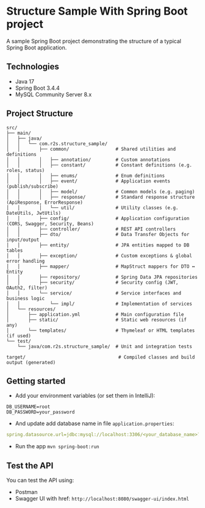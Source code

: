 # Structure Sample With Spring Boot project
A sample Spring Boot project demonstrating the structure of a typical Spring Boot application.

## Technologies 
- Java 17
- Spring Boot 3.4.4
- MySQL Community Server 8.x
## Project Structure
```
src/
├── main/
│   ├── java/
│   │   └── com.r2s.structure_sample/
│   │       ├── common/                 # Shared utilities and definitions
│   │       │   ├── annotation/         # Custom annotations
│   │       │   ├── constant/           # Constant definitions (e.g. roles, status)
│   │       │   ├── enums/              # Enum definitions
│   │       │   ├── event/              # Application events (publish/subscribe)
│   │       │   ├── model/              # Common models (e.g. paging)
│   │       │   ├── response/           # Standard response structure (ApiResponse, ErrorResponse)
│   │       │   └── util/               # Utility classes (e.g. DateUtils, JwtUtils)
│   │       ├── config/                 # Application configuration (CORS, Swagger, Security, Beans)
│   │       ├── controller/             # REST API controllers
│   │       ├── dto/                    # Data Transfer Objects for input/output
│   │       ├── entity/                 # JPA entities mapped to DB tables
│   │       ├── exception/              # Custom exceptions & global error handling
│   │       ├── mapper/                 # MapStruct mappers for DTO ↔ Entity
│   │       ├── repository/             # Spring Data JPA repositories
│   │       ├── security/               # Security config (JWT, OAuth2, filter)
│   │       └── service/                # Service interfaces and business logic
│   │           └── impl/               # Implementation of services
│   └── resources/
│       ├── application.yml             # Main configuration file
│       ├── static/                     # Static web resources (if any)
│       └── templates/                  # Thymeleaf or HTML templates (if used)
└── test/
    └── java/com.r2s.structure_sample/  # Unit and integration tests

target/                                  # Compiled classes and build output (generated)
```
## Getting started
- Add your environment variables (or set them in IntelliJ):
```
DB_USERNAME=root
DB_PASSWORD=your_password
```
- And update add database name in file `application.properties`:
```yaml
spring.datasource.url=jdbc:mysql://localhost:3306/<your_database_name>?useSSL=false&allowPublicKeyRetrieval=true&serverTimezone=UTC
```
- Run the app
``
mvn spring-boot:run
``
## Test the API

You can test the API using:
- Postman
- Swagger UI with href: `http://localhost:8080/swagger-ui/index.html`
